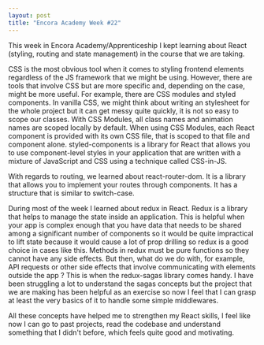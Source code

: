```yaml
---
layout: post
title: "Encora Academy Week #22"
--- 
```


This week in Encora Academy/Apprenticeship I kept learning about React (styling, routing and state management) in the course that we are taking.

CSS is the most obvious tool when it comes to styling frontend elements regardless of the JS framework that we might be using. However, there are tools that involve CSS but are more specific and, depending on the case, might be more useful. For example, there are CSS modules and styled components. In vanilla CSS, we might think about writing an stylesheet for the whole project but it can get messy quite quickly, it is not so easy to scope our classes. With CSS Modules, all class names and animation names are scoped locally by default. When using CSS Modules, each React component is provided with its own CSS file, that is scoped to that file and component alone. styled-components is a library for React that allows you to use component-level styles in your application that are written with a mixture of JavaScript and CSS using a technique called CSS-in-JS.

With regards to routing, we learned about react-router-dom. It is a library that allows you to implement your routes through components. It has a structure that is similar to switch-case. 

During most of the week I learned about redux in React. Redux is a library that helps to manage the state inside an application. This is helpful when your app is complex enough that you have data that needs to be shared among a significant number of components so it would be quite impractical to lift state because it would cause a lot of prop drilling so redux is a good choice in cases like this. Methods in redux must be pure functions so they cannot have any side effects. But then, what do we do with, for example, API requests or other side effects that involve communicating with elements outside the app ? This is when the redux-sagas library comes handy. I have been struggling a lot to understand the sagas concepts but the project that we are making has been helpful as an exercise so now I feel that I can grasp at least the very basics of it to handle some simple middlewares.

All these concepts have helped me to strengthen my React skills, I feel like now I can go to past projects, read the codebase and understand something that I didn't before, which feels quite good and motivating.
